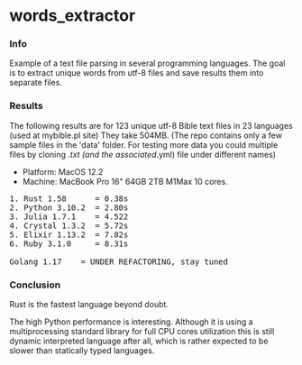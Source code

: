 # words_extractor

### Info

Example of a text file parsing in several programming languages. The goal is to extract unique words from utf-8 files and save results them into separate files.

### Results

The following results are for 123 unique utf-8 Bible text files in 23 languages (used at mybible.pl site) They take 504MB. (The repo contains only a few sample files in the 'data' folder. For testing more data you could multiple files by cloning *.txt (and the associated*.yml) file under different names)

* Platform: MacOS 12.2
* Machine: MacBook Pro 16" 64GB 2TB M1Max 10 cores.

<pre>
1. Rust 1.58      = 0.38s
2. Python 3.10.2  = 2.80s
3. Julia 1.7.1    = 4.522
4. Crystal 1.3.2  = 5.72s
5. Elixir 1.13.2  = 7.82s
6. Ruby 3.1.0     = 8.31s

Golang 1.17    = UNDER REFACTORING, stay tuned
</pre>

### Conclusion

Rust is the fastest language beyond doubt.

The high Python performance is interesting. Although it is using a multiprocessing standard library for full CPU cores utilization this is still dynamic interpreted language after all, which is rather expected to be slower than statically typed languages.

